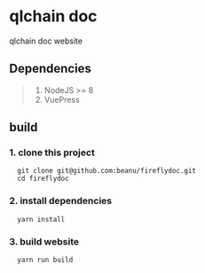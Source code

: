# qlchain doc
qlchain doc website


## Dependencies
> 1. NodeJS >= 8
> 2. VuePress



## build

### 1. clone this project
```
  git clone git@github.com:beanu/fireflydoc.git
  cd fireflydoc
```

### 2. install dependencies
```
  yarn install
```

### 3. build website
```
  yarn run build
```

